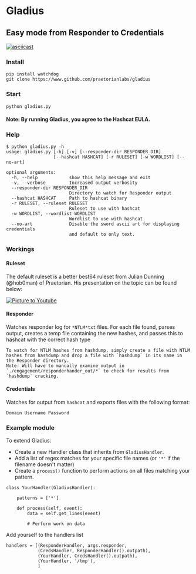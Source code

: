 # Gladius
## Easy mode from Responder to Credentials

[![asciicast](https://asciinema.org/a/77yqou5omy7ubrrqzjkut8sw7.png)](https://asciinema.org/a/77yqou5omy7ubrrqzjkut8sw7)

### Install
```
pip install watchdog
git clone https://www.github.com/praetorianlabs/gladius
```

### Start
```
python gladius.py
```
#### Note: By running Gladius, you agree to the Hashcat EULA.

### Help
```
$ python gladius.py -h
usage: gladius.py [-h] [-v] [--responder-dir RESPONDER_DIR]
                  [--hashcat HASHCAT] [-r RULESET] [-w WORDLIST] [--no-art]

optional arguments:
  -h, --help            show this help message and exit
  -v, --verbose         Increased output verbosity
  --responder-dir RESPONDER_DIR
                        Directory to watch for Responder output
  --hashcat HASHCAT     Path to hashcat binary
  -r RULESET, --ruleset RULESET
                        Ruleset to use with hashcat
  -w WORDLIST, --wordlist WORDLIST
                        Wordlist to use with hashcat
  --no-art              Disable the sword ascii art for displaying credentials
                        and default to only text.
```

### Workings

#### Ruleset

The default ruleset is a better best64 ruleset from Julian Dunning (@hob0man) of Praetorian. His presentation on the topic can be found below:

[![Picture to Youtube](https://img.youtube.com/vi/Bw7DSG0svgs/0.jpg)](https://www.youtube.com/watch?v=Bw7DSG0svgs)

#### Responder

Watches responder log for `*NTLM*txt` files. For each file found, parses output, creates a temp file containing the new hashes, and passes this to hashcat with the correct hash type

```
To watch for NTLM hashes from hashdump, simply create a file with NTLM hashes from hashdump and drop a file with `hashdump` in its name in the Responder directory.
Note: Will have to manually examine output in `./engagement/responderhander_out/*` to check for results from `hashdump` cracking.
```

#### Credentials

Watches for output from `hashcat` and exports files with the following format:

```
Domain Username Password
```

### Example module

To extend Gladius:
* Create a new Handler class that inherits from `GladiusHandler`. 
* Add a list of regex matches for your specific file names (or `'*'` if the filename doesn't matter)
* Create a `process()` function to perform actions on all files matching your pattern.

```
class YourHandler(GladiusHandler):

    patterns = ['*']

    def process(self, event):
        data = self.get_lines(event)

        # Perform work on data
```


Add yourself to the handlers list
```
handlers = [(ResponderHandler, args.responder,
            (CredsHandler, ResponderHandler().outpath),
            (YourHandler, CredsHandler().outpath),
            (YourHandler, '/tmp'),
            ]
```
